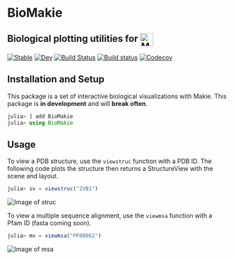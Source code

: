 # BioMakie

## Biological plotting utilities for <a href = "https://www.github.com/JuliaPlots/Makie.jl"><img src="https://raw.githubusercontent.com/JuliaPlots/Makie.jl/master/assets/logo.png" alt="Makie.jl" height="30" align = "top"></a>

[![Stable](https://img.shields.io/badge/docs-stable-blue.svg)](https://kool7d.github.io/BioMakie.jl/page/)
[![Dev](https://img.shields.io/badge/docs-dev-blue.svg)](https://kool7d.github.io/BioMakie.jl/dev/)
[![Build Status](https://travis-ci.com/kool7d/BioMakie.jl.svg?branch=master)](https://travis-ci.com/kool7d/BioMakie.jl)
[![Build status](https://ci.appveyor.com/api/projects/status/8qai95k40qpvua74/branch/master?svg=true)](https://ci.appveyor.com/project/kool7d/biomakie-jl/branch/master)
[![Codecov](https://codecov.io/gh/kool7d/BioMakie.jl/branch/master/graph/badge.svg)](https://codecov.io/gh/kool7d/BioMakie.jl)

## Installation and Setup

This package is a set of interactive biological visualizations with Makie.
This package is **in development** and will **break often**. 

```julia
julia> ] add BioMakie
julia> using BioMakie
```

## Usage

To view a PDB structure, use the `viewstruc` function with a PDB ID. The following code plots the structure then returns a StructureView with the scene and layout.
```julia
julia> sv = viewstruc("2VB1")
```
![Image of struc](https://github.com/kool7d/BioMakie.jl/blob/master/examples/2vb1.png)

To view a multiple sequence alignment, use the `viewmsa` function with a Pfam ID (fasta coming soon).
```julia
julia> mv = viewmsa("PF00062")
```
![Image of msa](https://github.com/kool7d/BioMakie.jl/blob/dev/examples/msatable.png)
